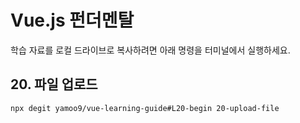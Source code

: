 # Vue.js 펀더멘탈

학습 자료를 로컬 드라이브로 복사하려면 아래 명령을 터미널에서 실행하세요.

## 20. 파일 업로드

```sh
npx degit yamoo9/vue-learning-guide#L20-begin 20-upload-file
```